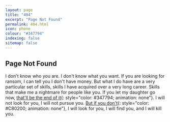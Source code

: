 ```yaml
---
layout: page
title: "404"
excerpt: "Page Not Found"
permalink: 404.html
icon: phone
colour: "#347794"
indexing: false
sitemap: false
---
```


## Page Not Found

I don't know who you are. I don't know what you want. If you are looking for ransom, I can tell you I don't have money. But what I do have are a very particular set of skills, skills I have acquired over a very long career. Skills that make me a nightmare for people like you. If you let my daughter go now, [that'll be the end of it][1]{: style="color: #347794; animation: none"}. I will not look for you, I will not pursue you. [But if you don't][2]{: style="color: #C80200; animation: none"}, I will look for you, I will find you, and I will kill you.

[1]: / "front page"
[2]: https://github.com/daviddarnes/darn.es/issues/new?title=Missing%20Page&body=The%20page%20(insert%20page%20name)%20is%20missing.%0A%0AGood%20luck.&labels[]=bug&assignee=daviddarnes "Good luck."

